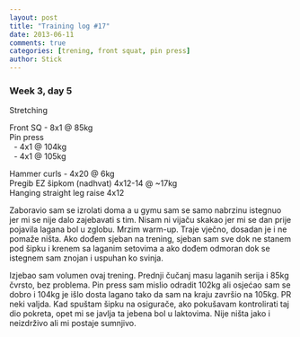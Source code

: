 ```yaml
---
layout: post
title: "Training log #17"
date: 2013-06-11
comments: true
categories: [trening, front squat, pin press]
author: Stick
---
```


### Week 3, day 5    

Stretching

Front SQ - 8x1 @ 85kg  
Pin press  
&nbsp; - 4x1 @ 104kg  
&nbsp; - 4x1 @ 105kg  

Hammer curls - 4x20 @ 6kg  
Pregib EZ šipkom (nadhvat) 4x12-14 @ ~17kg  
Hanging straight leg raise 4x12  

Zaboravio sam se izrolati doma a u gymu sam se samo nabrzinu istegnuo jer mi se nije dalo zajebavati s tim. Nisam ni vijaču skakao jer mi se dan prije pojavila lagana bol u zglobu. Mrzim warm-up. Traje vječno, dosadan je i ne pomaže ništa. Ako dođem sjeban na trening, sjeban sam sve dok ne stanem pod šipku i krenem sa laganim setovima a ako dođem odmoran dok se istegnem sam znojan i uspuhan ko svinja. 

Izjebao sam volumen ovaj trening. Prednji čučanj masu laganih serija i 85kg čvrsto, bez problema. Pin press sam mislio odradit 102kg ali osjećao sam se dobro i 104kg je išlo dosta lagano tako da sam na kraju završio na 105kg. PR neki valjda. Kad spuštam šipku na osigurače, ako pokušavam kontrolirati taj dio pokreta, opet mi se javlja ta jebena bol u laktovima. Nije ništa jako i neizdrživo ali mi postaje sumnjivo.